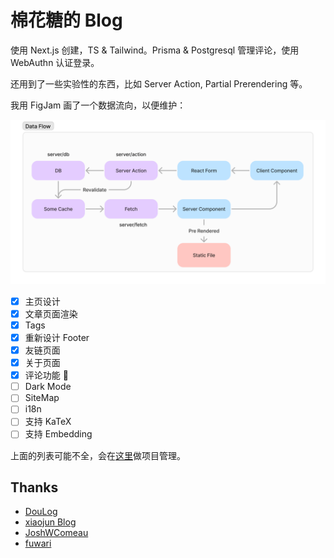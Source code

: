 # 棉花糖的 Blog

使用 Next.js 创建，TS & Tailwind。Prisma & Postgresql 管理评论，使用 WebAuthn 认证登录。

还用到了一些实验性的东西，比如 Server Action, Partial Prerendering 等。

我用 FigJam 画了一个数据流向，以便维护：

![DataFlowPic](./doc/DataFlow.png)

- [x] 主页设计
- [x] 文章页面渲染
- [x] Tags
- [x] 重新设计 Footer
- [x] 友链页面
- [x] 关于页面
- [x] 评论功能 🎉
- [ ] Dark Mode
- [ ] SiteMap
- [ ] i18n
- [ ] 支持 KaTeX
- [ ] 支持 Embedding

上面的列表可能不全，会在[这里](https://cottoncandyz.notion.site/Blog-Project-1c0160f383824ff9bd9315c470ecc309)做项目管理。

## Thanks

- [DouLog](https://im.daidr.me/)
- [xiaojun Blog](https://github.com/xiaojundebug/xiaojun.im)
- [JoshWComeau](https://www.joshwcomeau.com/)
- [fuwari](https://github.com/saicaca/fuwari)
